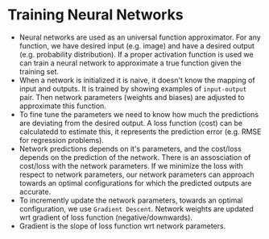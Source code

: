 # Training Neural Networks

- Neural networks are used as an universal function approximator. For any function, we have desired input (e.g. image) and have a desired output (e.g. probability distribution). If a proper activation function is used we can train a neural network to approximate a true function given the training set.
- When a network is initialized it is naive, it doesn't know the mapping of input and outputs. It is trained by showing examples of `input-output` pair. Then network parameters (weights and biases) are adjusted to approximate this function.
- To fine tune the parameters we need to know how much the predictions are deviating from the desired output. A loss function (cost) can be calculatedd to estimate this, it represents the prediction error (e.g. RMSE for regression problems).
- Network predictions depends on it's parameters, and the cost/loss depends on the prediction of the network. There is an assosciation of cost/loss with the network parameters. If we minimize the loss with respect to network parameters, our network parameters can approach towards an optimal configurations for which the predicted outputs are accurate.
- To incremently update the network parameters, towards an optimal configuration, we use `Gradient Descent`. Network weights are updated wrt gradient of loss function (negative/downwards).
- Gradient is the slope of loss function wrt network parameters.
